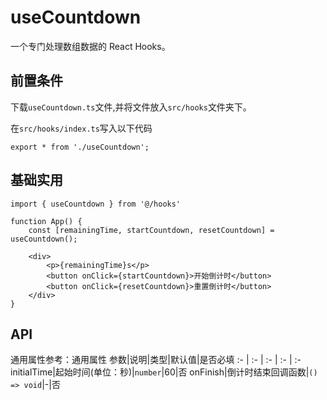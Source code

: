 # useCountdown
一个专门处理数组数据的 React Hooks。

## 前置条件
下载`useCountdown.ts`文件,并将文件放入`src/hooks`文件夹下。

在`src/hooks/index.ts`写入以下代码
```tsx
export * from './useCountdown';
```

## 基础实用
```tsx
import { useCountdown } from '@/hooks'

function App() {
    const [remainingTime, startCountdown, resetCountdown] = useCountdown();

    <div>
        <p>{remainingTime}s</p>
        <button onClick={startCountdown}>开始倒计时</button>
        <button onClick={resetCountdown}>重置倒计时</button>
    </div>
}

```

## API
通用属性参考：通用属性
参数|说明|类型|默认值|是否必填
:- | :- | :- | :- | :-
initialTime|起始时间(单位：秒)|<code>number</code>|60|否
onFinish|倒计时结束回调函数|<code>() => void</code>|-|否
